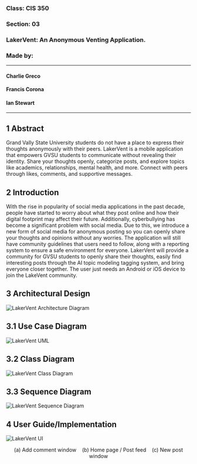 ### Class: CIS 350
### Section: 03
### LakerVent: An Anonymous Venting Application.
### Made by:
___
#### Charlie Greco
#### Francis Corona
#### Ian Stewart
___
## 1 Abstract
Grand Vally State University students do not have a place to express their thoughts anonymously with their peers. LakerVent is a mobile application that empowers GVSU students to communicate without revealing their identity. Share your thoughts openly, categorize posts, and explore topics like academics, relationships, mental health, and more. Connect with peers through likes, comments, and supportive messages.

## 2 Introduction
With the rise in popularity of social media applications in the past decade, people have started to worry about what they post online and how their digital footprint may affect their future. Additionally, cyberbullying has become a significant problem with social media. Due to this, we introduce a new form of social media for anonymous posting so you can openly share your thoughts and opinions without any worries. The application will still have community guidelines that users need to follow, along with a reporting system to ensure a safe environment for everyone. LakerVent will provide a community for GVSU students to openly share their thoughts, easily find interesting posts through the AI topic modeling tagging system, and bring everyone closer together. The user just needs an Android or iOS device to join the LakeVent community.

## 3 Architectural Design
![LakerVent Architecture Diagram](https://github.com/FrancisCorona/CIS-350-Project/assets/19364963/071e8db4-3465-49ad-8234-505646bb3874)

## 3.1 Use Case Diagram
![LakerVent UML](https://github.com/FrancisCorona/CIS-350-Project/assets/19364963/73b81003-8046-40e4-a9ba-c31b21e9f788)
## 3.2 Class Diagram
![LakerVent Class Diagram](https://github.com/FrancisCorona/CIS-350-Project/assets/19364963/b748fb77-79d5-493b-a4fd-694573b73e5d)
## 3.3 Sequence Diagram
![LakerVent Sequence Diagram](https://github.com/FrancisCorona/CIS-350-Project/assets/19364963/fa8fcbfb-66e5-43c4-ae6d-adca81fe9537)
## 4 User Guide/Implementation
![LakerVent UI](https://github.com/FrancisCorona/CIS-350-Project/assets/19364963/5fe5d3f0-4a28-42fd-8b88-b7f566f771ce)
<p align="center">(a) Add comment window &nbsp;&nbsp; (b) Home page / Post feed &nbsp;&nbsp; (c) New post window</p>
